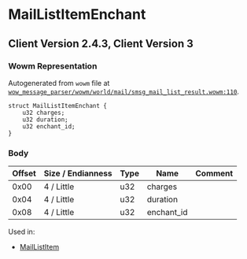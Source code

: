 # MailListItemEnchant

## Client Version 2.4.3, Client Version 3

### Wowm Representation

Autogenerated from `wowm` file at [`wow_message_parser/wowm/world/mail/smsg_mail_list_result.wowm:110`](https://github.com/gtker/wow_messages/tree/main/wow_message_parser/wowm/world/mail/smsg_mail_list_result.wowm#L110).
```rust,ignore
struct MailListItemEnchant {
    u32 charges;
    u32 duration;
    u32 enchant_id;
}
```
### Body

| Offset | Size / Endianness | Type | Name | Comment |
| ------ | ----------------- | ---- | ---- | ------- |
| 0x00 | 4 / Little | u32 | charges |  |
| 0x04 | 4 / Little | u32 | duration |  |
| 0x08 | 4 / Little | u32 | enchant_id |  |


Used in:
* [MailListItem](maillistitem.md)

